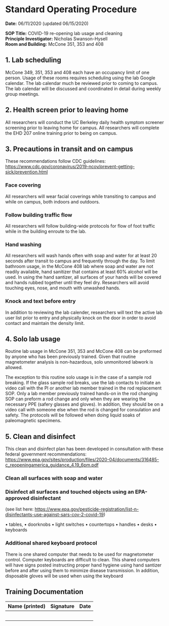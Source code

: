 # Standard Operating Procedure
**Date:** 06/11/2020 (updated 06/15/2020)

**SOP Title:** COVID-19 re-opening lab usage and cleaning  
**Principle Investigator:** Nicholas Swanson-Hysell  
**Room and Building:** McCone 351, 353 and 408 

## 1. Lab scheduling

McCone 349, 351, 353 and 408 each have an occupancy limit of one person. Usage of these rooms requires scheduling using the lab Google calendar. The lab calendar much be reviewed prior to coming to campus. The lab calendar will be discussed and coordinated in detail during weekly group meetings.

## 2. Health screen prior to leaving home

All researchers will conduct the UC Berkeley daily health symptom screener screening prior to leaving home for campus. All researchers will complete the EHD 207 online training prior to being on campus.

## 3. Precautions in transit and on campus
These recommendations follow CDC guidelines: https://www.cdc.gov/coronavirus/2019-ncov/prevent-getting-sick/prevention.html

### Face covering
All researchers will wear facial coverings while transiting to campus and while on campus, both indoors and outdoors. 

### Follow building traffic flow
All researchers will follow building-wide protocols for flow of foot traffic while in the building enroute to the lab.
 
### Hand washing
All researchers will wash hands often with soap and water for at least 20 seconds after transit to campus and frequently through the day. To limit bathroom usage, in the McCone 408 lab where soap and water are not readily available, hand sanitizer that contains at least 60% alcohol will be used. In using the hand santizer, all surfaces of your hands will be covered and hands rubbed together until they feel dry. Researchers will avoid touching eyes, nose, and mouth with unwashed hands.

### Knock and text before entry
In addition to reviewing the lab calender, researchers will text the active lab user list prior to entry and physically knock on the door in order to avoid contact and maintain the density limit.

## 4. Solo lab usage

Routine lab usage in McCone 351, 353 and McCone 408 can be preformed by anyone who has been previously trained. Given that routine magnetometer analysis is non-hazardous, solo unmonitored labwork is allowed. 

The exception to this routine solo usage is in the case of a sample rod breaking. If the glass sample rod breaks, use the lab contacts to initiate an video call with the PI or another lab member trained in the rod replacement SOP. Only a lab member previously trained hands-on in the rod changing SOP can preform a rod change and only when they are wearing the necessary PPE (safery glasses and gloves). In addition, they should be on a video call with someone else when the rod is changed for consulation and safety. The protocols will be followed when doing liquid soaks of paleomagnetic specimens.

## 5. Clean and disinfect

This clean and disinfect plan has been developed in consultation with these federal government recommendations:
https://www.epa.gov/sites/production/files/2020-04/documents/316485-c_reopeningamerica_guidance_4.19_6pm.pdf


### Clean all surfaces with soap and water

### Disinfect all surfaces and touched objects using an EPA-approved disinfectant 
(see list here: https://www.epa.gov/pesticide-registration/list-n-disinfectants-use-against-sars-cov-2-covid-19)

• tables,
• doorknobs
• light switches
• countertops
• handles
• desks
• keyboards

### Additional shared keyboard protocol

There is one shared computer that needs to be used for magnetometer control. Computer keyboards are difficult to clean. This shared computers will have signs posted instructing proper hand hygiene using hand santizer before and after using them to minimize disease transmission. In addition, disposable gloves will be used when using the keyboard

## Training Documentation
| Name (printed) | Signature | Date |
|------------|----------|----------|
|            |          |          |
|            |          |          |
|            |          |          |
|            |          |          |
|            |          |          ||
